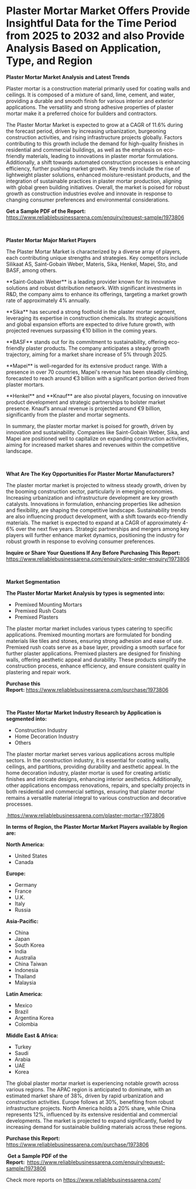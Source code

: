 <p><h1>Plaster Mortar Market Offers Provide Insightful Data for the Time Period from 2025 to 2032 and also Provide Analysis Based on Application, Type, and Region</h1></p><p><strong>Plaster Mortar Market Analysis and Latest Trends</strong></p>
<p><p>Plaster mortar is a construction material primarily used for coating walls and ceilings. It is composed of a mixture of sand, lime, cement, and water, providing a durable and smooth finish for various interior and exterior applications. The versatility and strong adhesive properties of plaster mortar make it a preferred choice for builders and contractors.</p><p>The Plaster Mortar Market is expected to grow at a CAGR of 11.6% during the forecast period, driven by increasing urbanization, burgeoning construction activities, and rising infrastructure projects globally. Factors contributing to this growth include the demand for high-quality finishes in residential and commercial buildings, as well as the emphasis on eco-friendly materials, leading to innovations in plaster mortar formulations. Additionally, a shift towards automated construction processes is enhancing efficiency, further pushing market growth. Key trends include the rise of lightweight plaster solutions, enhanced moisture-resistant products, and the integration of sustainable practices in plaster mortar production, aligning with global green building initiatives. Overall, the market is poised for robust growth as construction industries evolve and innovate in response to changing consumer preferences and environmental considerations.</p></p>
<p><strong>Get a Sample PDF of the Report:&nbsp;</strong> <a href="https://www.reliablebusinessarena.com/enquiry/request-sample/1973806?utm_campaign=2292&utm_medium=2&utm_source=Github&utm_content=ia&utm_term=23022025&utm_id=plaster-mortar">https://www.reliablebusinessarena.com/enquiry/request-sample/1973806</a></p>
<p>&nbsp;</p>
<p><strong>Plaster Mortar Major Market Players</strong></p>
<p><p>The Plaster Mortar Market is characterized by a diverse array of players, each contributing unique strengths and strategies. Key competitors include Silikaat AS, Saint-Gobain Weber, Materis, Sika, Henkel, Mapei, Sto, and BASF, among others.</p><p>**Saint-Gobain Weber** is a leading provider known for its innovative solutions and robust distribution network. With significant investments in R&D, the company aims to enhance its offerings, targeting a market growth rate of approximately 4% annually. </p><p>**Sika** has secured a strong foothold in the plaster mortar segment, leveraging its expertise in construction chemicals. Its strategic acquisitions and global expansion efforts are expected to drive future growth, with projected revenues surpassing €10 billion in the coming years.</p><p>**BASF** stands out for its commitment to sustainability, offering eco-friendly plaster products. The company anticipates a steady growth trajectory, aiming for a market share increase of 5% through 2025.</p><p>**Mapei** is well-regarded for its extensive product range. With a presence in over 70 countries, Mapei's revenue has been steadily climbing, forecasted to reach around €3 billion with a significant portion derived from plaster mortars.</p><p>**Henkel** and **Knauf** are also pivotal players, focusing on innovative product development and strategic partnerships to bolster market presence. Knauf’s annual revenue is projected around €9 billion, significantly from the plaster and mortar segments.</p><p>In summary, the plaster mortar market is poised for growth, driven by innovation and sustainability. Companies like Saint-Gobain Weber, Sika, and Mapei are positioned well to capitalize on expanding construction activities, aiming for increased market shares and revenues within the competitive landscape.</p></p>
<p>&nbsp;</p>
<p><strong>What Are The Key Opportunities For Plaster Mortar Manufacturers?</strong></p>
<p><p>The plaster mortar market is projected to witness steady growth, driven by the booming construction sector, particularly in emerging economies. Increasing urbanization and infrastructure development are key growth catalysts. Innovations in formulation, enhancing properties like adhesion and flexibility, are shaping the competitive landscape. Sustainability trends are also influencing product development, with a shift towards eco-friendly materials. The market is expected to expand at a CAGR of approximately 4-6% over the next five years. Strategic partnerships and mergers among key players will further enhance market dynamics, positioning the industry for robust growth in response to evolving consumer preferences.</p></p>
<p><strong>Inquire or Share Your Questions If Any Before Purchasing This Report:</strong> <a href="https://www.reliablebusinessarena.com/enquiry/pre-order-enquiry/1973806?utm_campaign=2292&utm_medium=2&utm_source=Github&utm_content=ia&utm_term=23022025&utm_id=plaster-mortar">https://www.reliablebusinessarena.com/enquiry/pre-order-enquiry/1973806</a></p>
<p>&nbsp;</p>
<p><strong>Market Segmentation</strong></p>
<p><strong>The Plaster Mortar Market Analysis by types is segmented into:</strong></p>
<p><ul><li>Premixed Mounting Mortars</li><li>Premixed Rush Coats</li><li>Premixed Plasters</li></ul></p>
<p><p>The plaster mortar market includes various types catering to specific applications. Premixed mounting mortars are formulated for bonding materials like tiles and stones, ensuring strong adhesion and ease of use. Premixed rush coats serve as a base layer, providing a smooth surface for further plaster applications. Premixed plasters are designed for finishing walls, offering aesthetic appeal and durability. These products simplify the construction process, enhance efficiency, and ensure consistent quality in plastering and repair work.</p></p>
<p><strong>Purchase this Report:&nbsp;</strong><a href="https://www.reliablebusinessarena.com/purchase/1973806?utm_campaign=2292&utm_medium=2&utm_source=Github&utm_content=ia&utm_term=23022025&utm_id=plaster-mortar">https://www.reliablebusinessarena.com/purchase/1973806</a></p>
<p>&nbsp;</p>
<p><strong>The Plaster Mortar Market Industry Research by Application is segmented into:</strong></p>
<p><ul><li>Construction Industry</li><li>Home Decoration Industry</li><li>Others</li></ul></p>
<p><p>The plaster mortar market serves various applications across multiple sectors. In the construction industry, it is essential for coating walls, ceilings, and partitions, providing durability and aesthetic appeal. In the home decoration industry, plaster mortar is used for creating artistic finishes and intricate designs, enhancing interior aesthetics. Additionally, other applications encompass renovations, repairs, and specialty projects in both residential and commercial settings, ensuring that plaster mortar remains a versatile material integral to various construction and decorative processes.</p></p>
<p><a href="https://www.reliablebusinessarena.com/plaster-mortar-r1973806?utm_campaign=2292&utm_medium=2&utm_source=Github&utm_content=ia&utm_term=23022025&utm_id=plaster-mortar">&nbsp;https://www.reliablebusinessarena.com/plaster-mortar-r1973806</a></p>
<p><strong>In terms of Region, the Plaster Mortar Market Players available by Region are:</strong></p>
<p>
    <p> <strong> North America: </strong>
        <ul>
            <li>United States</li>
            <li>Canada</li>
        </ul>
        </p> 
    <p> <strong> Europe: </strong>
        <ul>
            <li>Germany</li>
            <li>France</li>
            <li>U.K.</li>
            <li>Italy</li>
            <li>Russia</li>
        </ul>
        </p> 
    <p> <strong> Asia-Pacific: </strong>
        <ul>
            <li>China</li>
            <li>Japan</li>
            <li>South Korea</li>
            <li>India</li>
            <li>Australia</li>
            <li>China Taiwan</li>
            <li>Indonesia</li>
            <li>Thailand</li>
            <li>Malaysia</li>
        </ul>
        </p> 
    <p> <strong> Latin America: </strong>
        <ul>
            <li>Mexico</li>
            <li>Brazil</li>
            <li>Argentina Korea</li>
            <li>Colombia</li>
        </ul>
        </p> 
    <p> <strong> Middle East & Africa: </strong>
        <ul>
            <li>Turkey</li>
            <li>Saudi</li>
            <li>Arabia</li>
            <li>UAE</li>
            <li>Korea</li>
        </ul>
    </p>
    </p>
<p><p>The global plaster mortar market is experiencing notable growth across various regions. The APAC region is anticipated to dominate, with an estimated market share of 38%, driven by rapid urbanization and construction activities. Europe follows at 30%, benefiting from robust infrastructure projects. North America holds a 20% share, while China represents 12%, influenced by its extensive residential and commercial developments. The market is projected to expand significantly, fueled by increasing demand for sustainable building materials across these regions.</p></p>
<p><strong>Purchase this Report: </strong><a href="https://www.reliablebusinessarena.com/purchase/1973806?utm_campaign=2292&utm_medium=2&utm_source=Github&utm_content=ia&utm_term=23022025&utm_id=plaster-mortar">https://www.reliablebusinessarena.com/purchase/1973806</a></p>
<p>&nbsp;<strong>Get a Sample PDF of the Report:&nbsp;&nbsp;</strong><a href="https://www.reliablebusinessarena.com/enquiry/request-sample/1973806?utm_campaign=2292&utm_medium=2&utm_source=Github&utm_content=ia&utm_term=23022025&utm_id=plaster-mortar">https://www.reliablebusinessarena.com/enquiry/request-sample/1973806</a></p>
<p><strong></strong></p>
<p>Check more reports on <a href="https://www.reliablebusinessarena.com/?utm_campaign=2292&utm_medium=2&utm_source=Github&utm_content=ia&utm_term=23022025&utm_id=plaster-mortar">https://www.reliablebusinessarena.com/</a></p>
